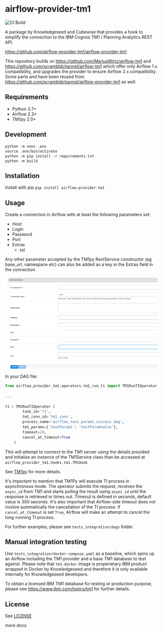 # airflow-provider-tm1

![CI Build](https://github.com/airflow-provider-tm1/airflow-provider-tm1/actions/workflows/build-test.yml/badge.svg)

A package by Knowledgeseed and Cubewise that provides a hook to simplify the connection to the IBM Cognos TM1 / Planning Analytics REST API.

https://github.com/airflow-provider-tm1/airflow-provider-tm1

This repository builds on https://github.com/MariusWirtz/airflow-tm1 and https://github.com/scrambldchannel/airflow-tm1 which offer only Airflow 1.x compatibility, and upgrades the provider to ensure Airflow 2.x compatibility. Some parts and have been reused from https://github.com/scrambldchannel/airflow-provider-tm1 as well.

## Requirements

* Python 3.7+
* Airflow 2.3+
* TM1py 2.0+

## Development

```
python -m venv .env
source .env/bin/activate
python -m pip install -r requirements.txt
python -m build
```

## Installation

Install with pip `pip install airflow-provider-tm1`

## Usage

Create a connection in Airflow with at least the following parameters set:

* Host
* Login
* Password
* Port
* Extras
  * ssl

Any other parameter accepted by the TM1py RestService constructor (eg base_url, namespace etc) can also be added as a key in the Extras field in the connection.

![airflow_tm1_conn](docs/airflow_tm1_conn.png)

In your DAG file:

```python
from airflow_provider_tm1.operators.tm1_run_ti import TM1RunTIOperator

...

t1 = TM1RunTIOperator (
        task_id='t1',
        tm1_conn_id='tm1_conn',
        process_name='airflow_test_params_success_dag',
        tm1_params={'testParam1': 'testParamValue'},
        timeout=20,
        cancel_at_timeout=True
    )
```

This will attempt to connect to the TM1 server using the details provided and initialise an instance of the TM1Service class than be accessed at `airflow_provider_tm1.hooks.tm1.TM1Hook`

See [TM1py](https://github.com/cubewise-code/tm1py) for more details.

It's important to mention that TM1Py will execute TI process in asynchronous mode. The operator submits the request, receives the `async_id` from TM1 and starts polling the result using `async_id` until the response is retrieved or times out.
Timeout is defined in seconds, default value is 300 seconds. It's also important that Airflow-side timeout does not 
involve automatically the cancellation of the TI process. If `cancel_at_timeout` is set `True`, Airflow will make an attempt 
to cancel the long-running TI process.

For further examples, please see `tests_integration/dags` folder.

## Manual integration testing

Use `tests_integration/docker-compose.yaml` as a baseline, which spins up an Airflow including the TM1 provider and a base TM1 database to test against. Please note that `tm1-docker` image is properietary IBM product wrapped in Docker by Knowledgeseed and therefore it is only available internally for Knowledgeseed developers.

To obtain a licensed IBM TM1 database for testing or production purpose, please see https://www.ibm.com/topics/tm1 for further details.

## License

See [LICENSE](https://github.com/scrambldchannel/airflow-tm1/LICENSE)

more docs


